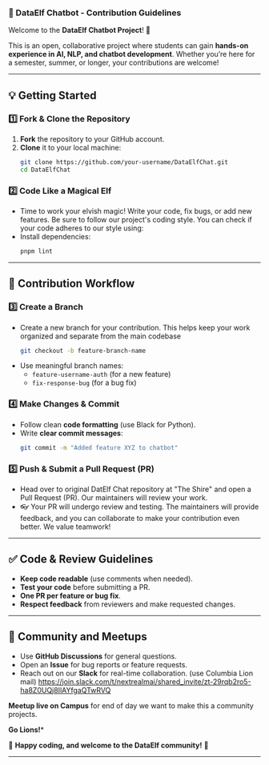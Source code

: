 
### **📌 DataElf Chatbot - Contribution Guidelines**  

Welcome to the **DataElf Chatbot Project**! 🚀  

This is an open, collaborative project where students can gain **hands-on experience in AI, NLP, and chatbot development**. Whether you’re here for a semester, summer, or longer, your contributions are welcome!  

---

## **💡 Getting Started**  

### **1️⃣ Fork & Clone the Repository**  
1. **Fork** the repository to your GitHub account.  
2. **Clone** it to your local machine:  
   ```bash
   git clone https://github.com/your-username/DataElfChat.git
   cd DataElfChat
   ```

### **2️⃣ Code Like a Magical Elf**  
- Time to work your elvish magic! Write your code, fix bugs, or add new features. Be sure to follow our project's coding style. You can check if your code adheres to our style using:  
- Install dependencies:  
   ```bash
   pnpm lint
   ```

---

## **📌 Contribution Workflow**  

### **3️⃣ Create a Branch**  
- Create a new branch for your contribution. This helps keep your work organized and separate from the main codebase  
   ```bash
   git checkout -b feature-branch-name
   ```
- Use meaningful branch names:  
  - `feature-username-auth` (for a new feature)  
  - `fix-response-bug` (for a bug fix)  

### **4️⃣ Make Changes & Commit**  
- Follow clean **code formatting** (use Black for Python).  
- Write **clear commit messages**:  
   ```bash
   git commit -m "Added feature XYZ to chatbot"
   ```

### **5️⃣ Push & Submit a Pull Request (PR)**  
- Head over to original DatElf Chat repository at "The Shire" and open a Pull Request (PR). Our maintainers will review your work.  
- 👓 Your PR will undergo  review and testing. The maintainers will provide feedback, and you can collaborate to make your contribution even better. We value teamwork!
---

## **✅ Code & Review Guidelines**  
- **Keep code readable** (use comments when needed).  
- **Test your code** before submitting a PR.  
- **One PR per feature or bug fix**.  
- **Respect feedback** from reviewers and make requested changes.  

---

## **💬 Community and Meetups**  
- Use **GitHub Discussions** for general questions.  
- Open an **Issue** for bug reports or feature requests.  
- Reach out on our **Slack** for real-time collaboration.
(use Columbia Lion mail) 
  https://join.slack.com/t/nextrealmai/shared_invite/zt-29rqb2ro5-ha8Z0UQj8IlAYfgaQTwRVQ

**Meetup live on Campus** for end of day we want to make this a community projects.

**Go Lions!***

🚀 **Happy coding, and welcome to the DataElf community!** 🎉  

---

